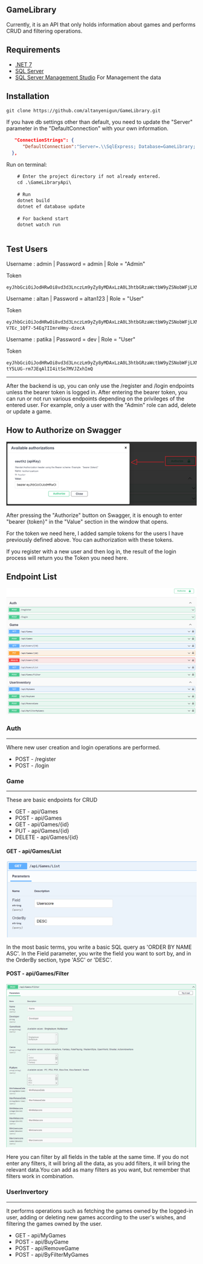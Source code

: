 ## GameLibrary

Currently, it is an API that only holds information about games and performs CRUD and filtering operations.

## Requirements

- [.NET 7](https://dotnet.microsoft.com/en-us/download/dotnet/7.0)
- [SQL Server](https://www.microsoft.com/tr-tr/sql-server/sql-server-downloads)
- [SQL Server Management Studio](https://learn.microsoft.com/tr-TR/sql/ssms/download-sql-server-management-studio-ssms?view=sql-server-ver16) For Management the data

## Installation
  ```shell
  git clone https://github.com/altanyenigun/GameLibrary.git
  ```

If you have db settings other than default, you need to update the "Server" parameter in the "DefaultConnection" with your own information.

```json
   "ConnectionStrings": {
      "DefaultConnection":"Server=.\\SqlExpress; Database=GameLibrary; Trusted_Connection=true; TrustServerCertificate=true;"
  },
```


Run on terminal:
```shell
    # Enter the project directory if not already entered.
    cd .\GameLibraryApi\

    # Run 
    dotnet build
    dotnet ef database update

    # For backend start
    dotnet watch run
  
  ```

## Test Users
Username : admin | Password = admin | Role = "Admin" 

Token
```
eyJhbGciOiJodHRwOi8vd3d3LnczLm9yZy8yMDAxLzA0L3htbGRzaWctbW9yZSNobWFjLXNoYTUxMiIsInR5cCI6IkpXVCJ9.eyJodHRwOi8vc2NoZW1hcy54bWxzb2FwLm9yZy93cy8yMDA1LzA1L2lkZW50aXR5L2NsYWltcy9uYW1laWRlbnRpZmllciI6IjEiLCJodHRwOi8vc2NoZW1hcy54bWxzb2FwLm9yZy93cy8yMDA1LzA1L2lkZW50aXR5L2NsYWltcy9uYW1lIjoiYWRtaW4iLCJodHRwOi8vc2NoZW1hcy5taWNyb3NvZnQuY29tL3dzLzIwMDgvMDYvaWRlbnRpdHkvY2xhaW1zL3JvbGUiOiJBZG1pbiIsImV4cCI6MTY5NTc1NzMwOH0.NFP5CVeIdYax3ge4rUI_sn49UQ1oSTvqld5xDVdVZ8SVM_I9gr3KmBETzvhPIxg24JzemFKbBcijFq2p8QVpHQ
```

Username : altan | Password = altan123 | Role = "User" 

Token
```
eyJhbGciOiJodHRwOi8vd3d3LnczLm9yZy8yMDAxLzA0L3htbGRzaWctbW9yZSNobWFjLXNoYTUxMiIsInR5cCI6IkpXVCJ9.eyJodHRwOi8vc2NoZW1hcy54bWxzb2FwLm9yZy93cy8yMDA1LzA1L2lkZW50aXR5L2NsYWltcy9uYW1laWRlbnRpZmllciI6IjIiLCJodHRwOi8vc2NoZW1hcy54bWxzb2FwLm9yZy93cy8yMDA1LzA1L2lkZW50aXR5L2NsYWltcy9uYW1lIjoiYWx0YW4iLCJodHRwOi8vc2NoZW1hcy5taWNyb3NvZnQuY29tL3dzLzIwMDgvMDYvaWRlbnRpdHkvY2xhaW1zL3JvbGUiOiJVc2VyIiwiZXhwIjoxNjk1NzU3MjI2fQ.nEM6YGne_oaAM3XSlKhez4m80EagBMAE6luJlwnrdXI5o11dxxUFUgHP-V7Ec_1Qf7-54Eq7IImreHmy-dzecA
```

Username : patika | Password = dev | Role = "User" 

Token
```
eyJhbGciOiJodHRwOi8vd3d3LnczLm9yZy8yMDAxLzA0L3htbGRzaWctbW9yZSNobWFjLXNoYTUxMiIsInR5cCI6IkpXVCJ9.eyJodHRwOi8vc2NoZW1hcy54bWxzb2FwLm9yZy93cy8yMDA1LzA1L2lkZW50aXR5L2NsYWltcy9uYW1laWRlbnRpZmllciI6IjMiLCJodHRwOi8vc2NoZW1hcy54bWxzb2FwLm9yZy93cy8yMDA1LzA1L2lkZW50aXR5L2NsYWltcy9uYW1lIjoicGF0aWthIiwiaHR0cDovL3NjaGVtYXMubWljcm9zb2Z0LmNvbS93cy8yMDA4LzA2L2lkZW50aXR5L2NsYWltcy9yb2xlIjoiVXNlciIsImV4cCI6MTY5NTc1NzM0Nn0.CpP9L8DnInsbtEJEJlSe8MaKFdFXl8PhfswWa6WxNhAPENl8g5Z8P-tY5LUG-rm7JEqAlII4itSe7MVJZxhImQ
```


***

After the backend is up, you can only use the /register and /login endpoints unless the bearer token is logged in. After entering the bearer token, you can run or not run various endpoints depending on the privileges of the entered user. For example, only a user with the "Admin" role can add, delete or update a game.


## How to Authorize on Swagger
![swaggerToken](./Documentation/swaggerToken.png)

After pressing the "Authorize" button on Swagger, it is enough to enter "bearer {token}" in the "Value" section in the window that opens.

For the token we need here, I added sample tokens for the users I have previously defined above. You can authorization with these tokens.

If you register with a new user and then log in, the result of the login process will return you the Token you need here.

## Endpoint List

![endpointList](./Documentation/endpointList.PNG)

### Auth

---

Where new user creation and login operations are performed.

  * POST - /register
  * POST - /login

### Game

---

These are basic endpoints for CRUD

* GET  - api/Games
* POST - api/Games
* GET  - api/Games/{id}
* PUT - api/Games/{id}
* DELETE - api/Games/{id}


#### GET - api/Games/List

![List](./Documentation/list.PNG)

In the most basic terms, you write a basic SQL query as 'ORDER BY NAME ASC'. In the Field parameter, you write the field you want to sort by, and in the OrderBy section, type 'ASC' or 'DESC'.

#### POST - api/Games/Filter

![List](./Documentation/filter.PNG)

Here you can filter by all fields in the table at the same time. If you do not enter any filters, it will bring all the data, as you add filters, it will bring the relevant data.You can add as many filters as you want, but remember that filters work in combination.

### UserInvertory

---

It performs operations such as fetching the games owned by the logged-in user, adding or deleting new games according to the user's wishes, and filtering the games owned by the user.

  * GET - api/MyGames
  * POST - api/BuyGame
  * POST - api/RemoveGame
  * POST - api/ByFilterMyGames

